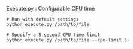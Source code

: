 




Execute.py : 
  Configurable CPU time 
  ```
  # Run with default settings
python execute.py /path/to/file

# Specify a 5-second CPU time limit
python execute.py /path/to/file --cpu-limit 5
  ```
